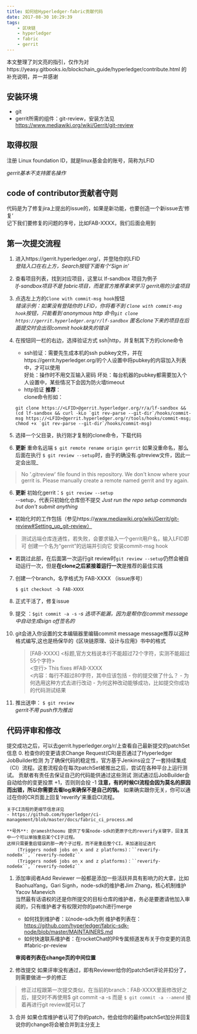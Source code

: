 ```yaml
---
title: 如何给Hyperledger-fabric贡献代码
date: 2017-08-30 10:29:39
tags: 
    - 区块链
    - hyperledger
    - fabric
    - gerrit
---
```


本文整理了刘文亮的指引，仅作为对https://yeasy.gitbooks.io/blockchain_guide/hyperledger/contribute.html
的补充说明，并一并感谢

<!--more-->
## 安装环境
 - git
 - gerrit所需的组件：git-review，安装方法见 https://www.mediawiki.org/wiki/Gerrit/git-review

## 取得权限
注册 Linux foundation ID，就是linux基金会的账号，简称为LFID 

*gerrit基本不支持匿名操作*

## code of contributor贡献者守则

代码是为了修复jira上提出的issue的，如果是新功能，也要创造一个新issue去‘修复’  
记下我们要修复的问题的序号，比如FAB-XXXX，我们后面会用到

## 第一次提交流程
1. 进入https://gerrit.hyperledger.org/，并登陆你的LFID  
    *登陆入口在右上方，Search按钮下面有个‘Sign in’*  
2. 查看项目列表，找到对应项目，这里以 lf-sandbox 项目为例子  
    *lf-sandbox项目不是 fabric项目，而是官方推荐拿来学习 gerrit用的沙盒项目*

3. 点选左上方的`Clone with commit-msg hook`按钮  
    *错误示例：如果没有登陆你的 LFID，你将看不到 `Clone with commit-msg hook`按钮，只能看到 anonymous http 命令`git clone https://gerrit.hyperledger.org/r/lf-sandbox`*
    *匿名clone下来的项目在后面提交时会出现commit hook缺失的错误*
4. 在按钮同一栏的右边，选择验证方式 ssh|http，并复制其下方的clone命令
    - ssh验证：需要先生成本机的ssh pubkey文件，并在https://gerrit.hyperledger.org/的个人设置中将pubkey的内容加入列表中，才可以使用  
    好处：操作时不用交互输入密码
    坏处：每台机器的pubkey都需要加入个人设置中，某些情况下会因为防火墙timeout  
    - http验证 **推荐**：  
    clone命令形如：
    ``` 
    git clone https://<LFID>@gerrit.hyperledger.org/r/a/lf-sandbox && (cd lf-sandbox && curl -kLo `git rev-parse --git-dir`/hooks/commit-msg https://<LFID>@gerrit.hyperledger.org/r/tools/hooks/commit-msg; chmod +x `git rev-parse --git-dir`/hooks/commit-msg)
    ```
5. 选择一个父目录，执行刚才复制的clone命令，下载代码
6. **更新** 重命名远端 `$ git remote rename origin gerrit`
    如果没重命名，那么后面在执行 `$ git review --setup`时，由于的确没有.gitreview文件，因此一定会出现_
  > No '.gitreview' file found in this repository. We don't know where your gerrit is. Please manually create a remote named gerrit and try again.  
6. **更新** 初始化gerrit：`$ git review --setup`  
 \--setup，代表只初始化仓库但不提交 _Just run the repo setup commands but don't submit anything_  
 - 初始化时的工作包括（参见https://www.mediawiki.org/wiki/Gerrit/git-review#Setting_up_git-review）
  > 测试远端仓库连通性，若失败，会要求输入一个gerrit用户名，输入LFID即可
  >创建一个名为“gerrit”的远端并引向它 
  >安装commit-msg hook
 - 若跳过此部，在后面第一次运行git review时`git review --setup`仍然会被自动运行一次，但是**在clone之后紧接着运行一次**是推荐的最佳实践
7. 创建一个branch，名字格式为 FAB-XXXX （issue序号）  
      ```
      $ git checkout -b FAB-XXXX
      ```
8. 正式干活了，修复issue
9. 提交 ：`$git commit -a -s`
   *-s 选项不能漏，因为是帮你在commit message中自动生成sign off签名的*
10. git会进入你设置的文本编辑器里编辑commit message
    message推荐以这种格式编写,这也是杨保华的《区块链原理、设计与应用》书中的格式

      > [FAB-XXXX] <标题,官方文档说本行不能超过72个字符，实测不能超过55个字符>  
      > <空行>
      > This fixes #FAB-XXXX  
      > <内容：每行不超过80字符，其中应该包括
      >     - 你的提交做了什么？
      >     - 为何选用这种方式去进行改动
      >     - 为何这种改动能够成功，比如提交你成功的代码测试结果
      >     
      > >

11. 推出送申： `$ git review`  
    *gerrit不用 push作为推出*

## 代码评审和修改
提交成功之后，可以去gerrit.hyperledger.org/r/上查看自己最新提交的patchSet信息
0. 检查你的变更请求Change Request(CR)是否通过了Hyperledger JobBuilder检测
为了确保代码的稳定性，官方基于Jenkins设立了一套持续集成（CI）流程。这套流程会在每次patchSet被推出之后，尝试在各种平台上运行测试。
贡献者有责任去保证自己的代码能供通过这些测试
测试通过后JobBuilder会自动给你的变更投票 +1，否则则会投 -1
    **注意，有的时候CI流程会因为莫名的原因而出错，所以你需要去看log来确保不是自己的锅。**
    如果确实跟你无关，你可以通过在你的CR页面上回复'reverify'来重启CI流程。
    
    关于CI流程的更细节信息详见
    - https://github.com/hyperledger/ci-management/blob/master/docs/fabric_ci_process.md
    
    **号外**: @rameshthoomu 提供了专属node-sdk的更原子化的reverify关键字，回复其中一个可以单独重启某个CI子过程。
    这样只需要重启错误的那一两个子过程，而不是重启整个CI，来加速验证迭代
        (Triggers node8 jobs on x and z platforms)：``reverify-node8x``,``reverify-node8z``
        (Triggers node6 jobs on x and z platforms)：``reverify-node6x``,``reverify-node6z``

1. 添加审阅者Add Reviewer
一般都是添加一些活跃并具有影响力的大拿，比如BaohuaYang，Gari Signh，node-sdk的维护者Jim Zhang，核心机制维护Yacov Manevich  
当然最有话语权的还是你所提交的目标仓库的维护者，务必是要邀请他加入审阅的，只有维护者才有权限对你的patch进行merge
    - 如何找到维护者：以node-sdk为例 维护者列表在：
    https://github.com/hyperledger/fabric-sdk-node/blob/master/MAINTAINERS.md
    - 如何快速联系维护者：在rocketChat的PR专属频道发布关于你变更的消息 #fabric-pr-review

    **审阅者列表在change页的中间位置**

2. 修改提交
如果评审没有通过，即有Reviewer给你的patchSet评论并扣分了，则需要做进一步的修正
 > 修正过程跟第一次提交类似，在当前的branch：FAB-XXXX里面修改好之后，提交时不再使用$ git commit -a -s 而是 
    ```
    $ git commit -a --amend
    ```
 > 接着再进行git review就可以了

3. 合并
如果仓库维护者认可了你的patch，他会给你的最终patchSet加分并回复说你的change将会被合并到主分支上












    



